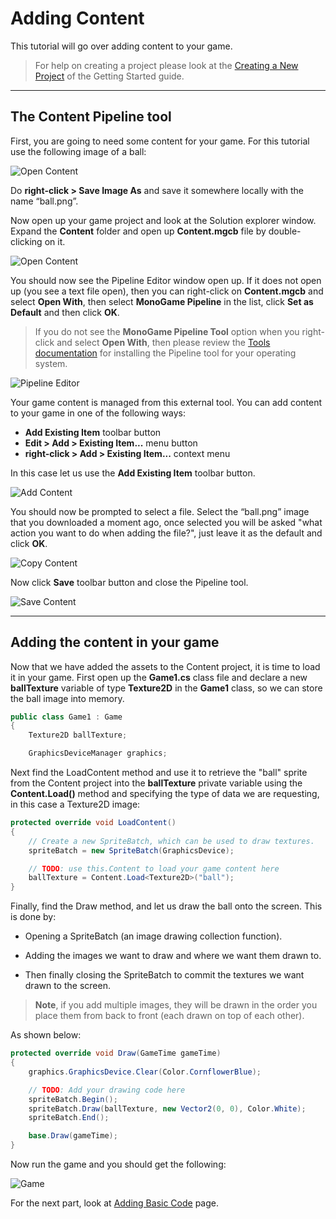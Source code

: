 # Adding Content

This tutorial will go over adding content to your game.

> For help on creating a project please look at the [Creating a New Project](getting_started.md) of the Getting Started guide.

---

## The Content Pipeline tool

First, you are going to need some content for your game. For this tutorial use the following image of a ball:

![Open Content](~/images/getting_started/ball.png)

Do **right-click > Save Image As** and save it somewhere locally with the name “ball.png”.

Now open up your game project and look at the Solution explorer window. Expand the **Content** folder and open up **Content.mgcb** file by double-clicking on it.

![Open Content](~/images/getting_started/3_open_content.png)

You should now see the Pipeline Editor window open up. If it does not open up (you see a text file open), then you can right-click on **Content.mgcb** and select **Open With**, then select **MonoGame Pipeline** in the list, click **Set as Default** and then click **OK**.

> If you do not see the **MonoGame Pipeline Tool** option when you right-click and select **Open With**, then please review the [Tools documentation](~/articles/tools/tools.md) for installing the Pipeline tool for your operating system.

![Pipeline Editor](~/images/getting_started/3_pipeline_tool.png)

Your game content is managed from this external tool. You can add content to your game in one of the following ways:

- **Add Existing Item** toolbar button
- **Edit > Add > Existing Item...** menu button
- **right-click > Add > Existing Item...** context menu

In this case let us use the **Add Existing Item** toolbar button.

![Add Content](~/images/getting_started/3_add_content.png)

You should now be prompted to select a file. Select the “ball.png” image that you downloaded a moment ago, once selected you will be asked "what action you want to do when adding the file?", just leave it as the default and click **OK**.

![Copy Content](~/images/getting_started/3_copy_content.png)

Now click **Save** toolbar button and close the Pipeline tool.

![Save Content](~/images/getting_started/3_save_content.png)

---

## Adding the content in your game

Now that we have added the assets to the Content project, it is time to load it in your game. First open up the **Game1.cs** class file and declare a new **ballTexture** variable of type **Texture2D** in the **Game1** class, so we can store the ball image into memory.

```csharp
public class Game1 : Game
{
    Texture2D ballTexture;

    GraphicsDeviceManager graphics;
```

Next find the LoadContent method and use it to retrieve the "ball" sprite from the Content project into the **ballTexture** private variable using the **Content.Load()** method and specifying the type of data we are requesting, in this case a Texture2D image:

```csharp
protected override void LoadContent()
{
    // Create a new SpriteBatch, which can be used to draw textures.
    spriteBatch = new SpriteBatch(GraphicsDevice);

    // TODO: use this.Content to load your game content here
    ballTexture = Content.Load<Texture2D>("ball");
}
```

Finally, find the Draw method, and let us draw the ball onto the screen. This is done by:

- Opening a SpriteBatch (an image drawing collection function).

- Adding the images we want to draw and where we want them drawn to.

- Then finally closing the SpriteBatch to commit the textures we want drawn to the screen.

> **Note**, if you add multiple images, they will be drawn in the order you place them from back to front (each drawn on top of each other).

As shown below:

```csharp
protected override void Draw(GameTime gameTime)
{
    graphics.GraphicsDevice.Clear(Color.CornflowerBlue);

    // TODO: Add your drawing code here
    spriteBatch.Begin();
    spriteBatch.Draw(ballTexture, new Vector2(0, 0), Color.White);
    spriteBatch.End();

    base.Draw(gameTime);
}
```

Now run the game and you should get the following:

![Game](~/images/getting_started/3_game.png)

For the next part, look at [Adding Basic Code](4_adding_basic_code.md) page.
